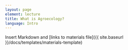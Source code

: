 ```yaml
---
layout: page
element: lecture
title: What is Agroecology?                
language: Intro
---
```


Insert Markdown and [links to materials file]({{ site.baseurl }}/docs/templates/materials-template)